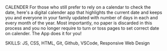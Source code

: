 CALENDER
For those who still prefer to rely on a calendar to check the date, here's a digital calender app that highlights the
current date and keeps you and everyone in your family updated with number of days in each and every month of the year.
Most importantly, no paper is discarded in this process and you no longer require to turn or toss pages to set correct
date on calender. The App does it for you!

SKILLS: JS, CSS, HTML, Git, Github, VSCode, Responsive Web Design 